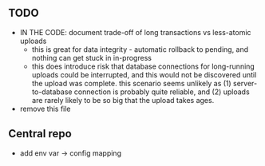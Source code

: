 ## TODO

* IN THE CODE: document trade-off of long transactions vs less-atomic uploads
  * this is great for data integrity - automatic rollback to pending, and nothing can get stuck in in-progress
  * this does introduce risk that database connections for long-running uploads could be interrupted, and this would not be discovered until the upload was complete.  this scenario seems unlikely as (1) server-to-database connection is probably quite reliable, and (2) uploads are rarely likely to be so big that the upload takes ages.
* remove this file

## Central repo

* add env var -> config mapping
